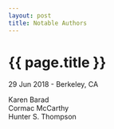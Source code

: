 ```yaml
---
layout: post
title: Notable Authors
---
```


{{ page.title }}
================

<p class="meta">29 Jun 2018 - Berkeley, CA</p>

Karen Barad  
Cormac McCarthy  
Hunter S. Thompson  